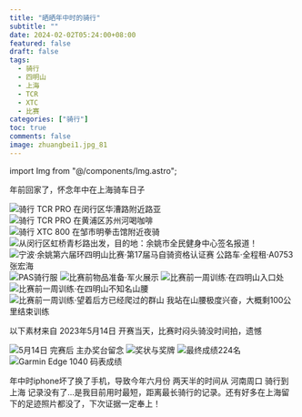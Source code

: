 ```yaml
---
title: "晒晒年中时的骑行"
subtitle: ""
date: 2024-02-02T05:24:00+08:00
featured: false
draft: false
tags:
  - 骑行
  - 四明山
  - 上海
  - TCR
  - XTC
  - 比赛
categories: ["骑行"]
toc: true
comments: false
image: zhuangbei1.jpg_81
---
```


import Img from "@/components/Img.astro";

年前回家了，怀念年中在上海骑车日子

<Img src="qicheluya.jpg" alt="骑行 TCR PRO 在闵行区华漕路附近路亚" />

<Img src="shanghai1.jpg" alt="骑行 TCR PRO 在黄浦区苏州河喝咖啡" />

<Img src="waitan1.jpg" alt="骑行 XTC 800 在邹市明拳击馆附近夜骑" />

<Img src="simingshanbisai2.jpg" alt="从闵行区虹桥青杉路出发，目的地：余姚市全民健身中心签名报道！" />

<Img src="zhuangbei2.jpg" alt="宁波·余姚第六届环四明山比赛·第17届马自骑资格认证赛 公路车·全程租·A0753 张宏海" />

<Img src="qixingfu.jpg" alt="PAS骑行服" />

<Img src="zhuangbei1.jpg" alt="比赛前物品准备·军火展示" />

<Img src="simingshan1.jpg" alt="比赛前一周训练·在四明山入口处" />

<Img src="simingshan3.jpg" alt="比赛前一周训练·在四明山不知名山腰" />

<Img src="simingshan4.jpg" alt="比赛前一周训练·望着后方已经爬过的群山 我站在山腰极度兴奋，大概剩100公里结束训练" />

以下素材来自 2023年5月14日 开赛当天，比赛时闷头骑没时间拍，遗憾

<Img src="jiangtaipaizhao.jpg" alt="5月14日 完赛后 主办奖台留念" />

<Img src="jiangzhuang.jpg" alt="奖状与奖牌" />

<Img src="simingshan5.jpg" alt="最终成绩224名" />

<Img src="simingshanbisai.jpg" alt="Garmin Edge 1040 码表成绩" exif={false} />

年中时iphone坏了换了手机，导致今年六月份 两天半的时间从 河南周口 骑行到 上海 记录没有了...是我目前用时最短，距离最长骑行的记录。还有好多在上海留下的足迹照片都没了，下次证据一定奉上！